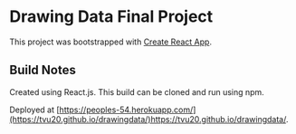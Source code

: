 # Drawing Data Final Project

This project was bootstrapped with [Create React App](https://github.com/facebook/create-react-app).

## Build Notes

Created using React.js. This build can be cloned and run using npm. 

Deployed at [https://peoples-54.herokuapp.com/](https://tvu20.github.io/drawingdata/)https://tvu20.github.io/drawingdata/.
